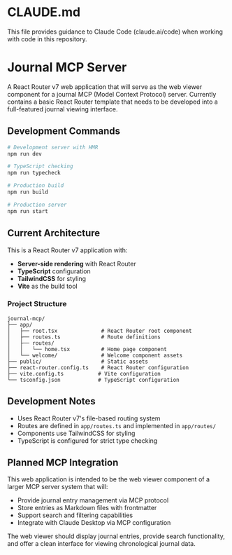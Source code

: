# CLAUDE.md

This file provides guidance to Claude Code (claude.ai/code) when working with code in this repository.

# Journal MCP Server

A React Router v7 web application that will serve as the web viewer component for a journal MCP (Model Context Protocol) server. Currently contains a basic React Router template that needs to be developed into a full-featured journal viewing interface.

## Development Commands

```bash
# Development server with HMR
npm run dev

# TypeScript checking
npm run typecheck

# Production build
npm run build

# Production server
npm run start
```

## Current Architecture

This is a React Router v7 application with:

- **Server-side rendering** with React Router
- **TypeScript** configuration
- **TailwindCSS** for styling  
- **Vite** as the build tool

### Project Structure

```
journal-mcp/
├── app/
│   ├── root.tsx              # React Router root component
│   ├── routes.ts             # Route definitions
│   ├── routes/
│   │   └── home.tsx          # Home page component
│   └── welcome/              # Welcome component assets
├── public/                   # Static assets
├── react-router.config.ts    # React Router configuration
├── vite.config.ts           # Vite configuration
└── tsconfig.json            # TypeScript configuration
```

## Development Notes

- Uses React Router v7's file-based routing system
- Routes are defined in `app/routes.ts` and implemented in `app/routes/`
- Components use TailwindCSS for styling
- TypeScript is configured for strict type checking

## Planned MCP Integration

This web application is intended to be the web viewer component of a larger MCP server system that will:

- Provide journal entry management via MCP protocol
- Store entries as Markdown files with frontmatter
- Support search and filtering capabilities
- Integrate with Claude Desktop via MCP configuration

The web viewer should display journal entries, provide search functionality, and offer a clean interface for viewing chronological journal data.
